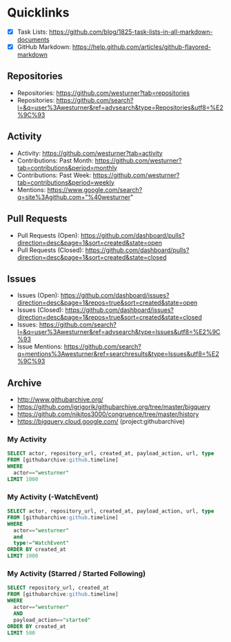 # Quicklinks

- [x] Task Lists: https://github.com/blog/1825-task-lists-in-all-markdown-documents
- [x] GitHub Markdown: https://help.github.com/articles/github-flavored-markdown

## Repositories
* Repositories: https://github.com/westurner?tab=repositories
* Repositories: https://github.com/search?l=&q=user%3Awesturner&ref=advsearch&type=Repositories&utf8=%E2%9C%93

## Activity

* Activity: https://github.com/westurner?tab=activity
* Contributions: Past Month: https://github.com/westurner?tab=contributions&period=monthly
* Contributions: Past Week: https://github.com/westurner?tab=contributions&period=weekly
* Mentions: https://www.google.com/search?q=site%3Agithub.com+"%40westurner"

## Pull Requests

* Pull Requests (Open): https://github.com/dashboard/pulls?direction=desc&page=1&sort=created&state=open
* Pull Requests (Closed): https://github.com/dashboard/pulls?direction=desc&page=1&sort=created&state=closed

## Issues

* Issues (Open): https://github.com/dashboard/issues?direction=desc&page=1&repos=true&sort=created&state=open
* Issues (Closed): https://github.com/dashboard/issues?direction=desc&page=1&repos=true&sort=created&state=closed
* Issues: https://github.com/search?l=&q=user%3Awesturner&ref=advsearch&type=Issues&utf8=%E2%9C%93
* Issue Mentions: https://github.com/search?q=mentions%3Awesturner&ref=searchresults&type=Issues&utf8=%E2%9C%93

## Archive

* http://www.githubarchive.org/
* https://github.com/igrigorik/githubarchive.org/tree/master/bigquery
* https://github.com/nikitos3000/congruence/tree/master/history
* https://bigquery.cloud.google.com/ (project:githubarchive)

### My Activity

```sql
SELECT actor, repository_url, created_at, payload_action, url, type
FROM [githubarchive:github.timeline]
WHERE
  actor=="westurner"
LIMIT 1000
```

### My Activity (-WatchEvent)

```sql
SELECT actor, repository_url, created_at, payload_action, url, type
FROM [githubarchive:github.timeline]
WHERE
  actor=="westurner"
  and
  type!="WatchEvent"
ORDER BY created_at
LIMIT 1000
```

### My Activity (Starred / Started Following)

```sql
SELECT repository_url, created_at
FROM [githubarchive:github.timeline]
WHERE
  actor=="westurner"
  AND
  payload_action=="started"
ORDER BY created_at
LIMIT 500
```